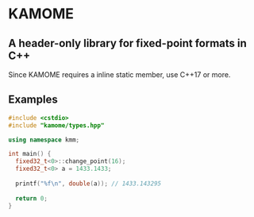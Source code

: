 # KAMOME
## A header-only library for fixed-point formats in C++

Since KAMOME requires a inline static member, use C++17 or more.

## Examples

```c++
#include <cstdio>
#include "kamome/types.hpp"

using namespace kmm;

int main() {
  fixed32_t<0>::change_point(16);
  fixed32_t<0> a = 1433.1433;
  
  printf("%f\n", double(a)); // 1433.143295
  
  return 0;
}
```

